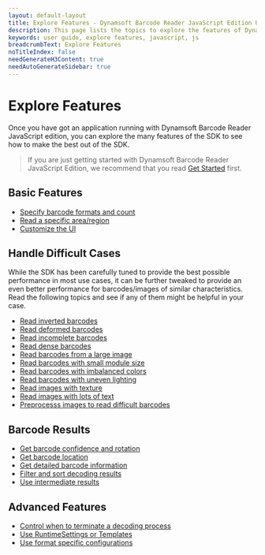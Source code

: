 ```yaml
---
layout: default-layout
title: Explore Features - Dynamsoft Barcode Reader JavaScript Edition User Guide
description: This page lists the topics to explore the features of Dynamsoft Barcode Reader JavaScript SDK.
keywords: user guide, explore features, javascript, js
breadcrumbText: Explore Features
noTitleIndex: false
needGenerateH3Content: true
needAutoGenerateSidebar: true
---
```


# Explore Features

Once you have got an application running with Dynamsoft Barcode Reader JavaScript edition, you can explore the many features of the SDK to see how to make the best out of the SDK.

> If you are just getting started with Dynamsoft Barcode Reader JavaScript Edition, we recommend that you read [Get Started](../index.md) first.

## Basic Features

* [Specify barcode formats and count]({{site.features}}barcode-formats-and-count-v9.6.31.html?lang=js)
* [Read a specific area/region]({{site.features}}barcode-scan-region-v9.6.31.html?lang=js)
* [Customize the UI]({{site.features}}customize-the-ui-v9.6.31.html?lang=js)

## Handle Difficult Cases

While the SDK has been carefully tuned to provide the best possible performance in most use cases, it can be further tweaked to provide an even better performance for barcodes/images of similar characteristics. Read the following topics and see if any of them might be helpful in your case.

* [Read inverted barcodes]({{site.features}}read-inverted-barcodes-v9.6.31.html?lang=js)
* [Read deformed barcodes]({{site.features}}read-deformed-barcodes-v9.6.31.html?lang=js)
* [Read incomplete barcodes]({{site.features}}read-incomplete-barcodes-v9.6.31.html?lang=js)
* [Read dense barcodes]({{site.features}}read-dense-barcodes-v9.6.31.html?lang=js)
* [Read barcodes from a large image]({{site.features}}read-a-large-image-v9.6.31.html?lang=js)
* [Read barcodes with small module size]({{site.features}}read-barcodes-with-small-module-size-v9.6.31.html?lang=js)
* [Read barcodes with imbalanced colors]({{site.features}}read-barcodes-with-imbalanced-colour-v9.6.31.html?lang=js)
* [Read barcodes with uneven lighting]({{site.features}}read-barcodes-with-uneven-lighting-v9.6.31.html?lang=js)
* [Read images with texture]({{site.features}}read-images-with-texture-v9.6.31.html?lang=js)
* [Read images with lots of text]({{site.features}}read-images-with-lots-of-text-v9.6.31.html?lang=js)
* [Preprocesss images to read difficult barcodes]({{site.features}}preprocess-images-v9.6.31.html?lang=js)

## Barcode Results

* [Get barcode confidence and rotation]({{site.features}}get-confidence-rotation-v9.6.31.html?lang=js)
* [Get barcode location]({{site.features}}get-barcode-location-v9.6.31.html?lang=js)
* [Get detailed barcode information]({{site.features}}get-detailed-info-v9.6.31.html?lang=js)
* [Filter and sort decoding results]({{site.features}}filter-and-sort-v9.6.31.html?lang=js)
* [Use intermediate results]({{site.features}}use-intermidiate-results-v9.6.31.html?lang=js)

## Advanced Features

* [Control when to terminate a decoding process]({{site.features}}control-terminate-phase-v9.6.31.html?lang=js)
* [Use RuntimeSettings or Templates]({{site.features}}use-runtimesettings-or-templates-v9.6.31.html?lang=js)
* [Use format specific configurations]({{site.features}}use-format-specific-configuration-v9.6.31.html?lang=js)
